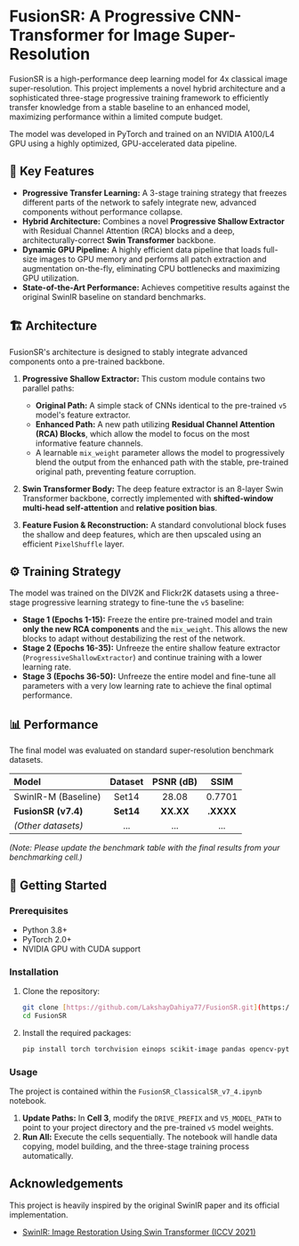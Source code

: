 # FusionSR: A Progressive CNN-Transformer for Image Super-Resolution

FusionSR is a high-performance deep learning model for 4x classical image super-resolution. This project implements a novel hybrid architecture and a sophisticated three-stage progressive training framework to efficiently transfer knowledge from a stable baseline to an enhanced model, maximizing performance within a limited compute budget.

The model was developed in PyTorch and trained on an NVIDIA A100/L4 GPU using a highly optimized, GPU-accelerated data pipeline.

## 🚀 Key Features

* **Progressive Transfer Learning:** A 3-stage training strategy that freezes different parts of the network to safely integrate new, advanced components without performance collapse.
* **Hybrid Architecture:** Combines a novel **Progressive Shallow Extractor** with Residual Channel Attention (RCA) blocks and a deep, architecturally-correct **Swin Transformer** backbone.
* **Dynamic GPU Pipeline:** A highly efficient data pipeline that loads full-size images to GPU memory and performs all patch extraction and augmentation on-the-fly, eliminating CPU bottlenecks and maximizing GPU utilization.
* **State-of-the-Art Performance:** Achieves competitive results against the original SwinIR baseline on standard benchmarks.

## 🏗️ Architecture

FusionSR's architecture is designed to stably integrate advanced components onto a pre-trained backbone.

1.  **Progressive Shallow Extractor:** This custom module contains two parallel paths:
    * **Original Path:** A simple stack of CNNs identical to the pre-trained `v5` model's feature extractor.
    * **Enhanced Path:** A new path utilizing **Residual Channel Attention (RCA) Blocks**, which allow the model to focus on the most informative feature channels.
    * A learnable `mix_weight` parameter allows the model to progressively blend the output from the enhanced path with the stable, pre-trained original path, preventing feature corruption.

2.  **Swin Transformer Body:** The deep feature extractor is an 8-layer Swin Transformer backbone, correctly implemented with **shifted-window multi-head self-attention** and **relative position bias**.

3.  **Feature Fusion & Reconstruction:** A standard convolutional block fuses the shallow and deep features, which are then upscaled using an efficient `PixelShuffle` layer.

## ⚙️ Training Strategy

The model was trained on the DIV2K and Flickr2K datasets using a three-stage progressive learning strategy to fine-tune the `v5` baseline:

* **Stage 1 (Epochs 1-15):** Freeze the entire pre-trained model and train **only the new RCA components** and the `mix_weight`. This allows the new blocks to adapt without destabilizing the rest of the network.
* **Stage 2 (Epochs 16-35):** Unfreeze the entire shallow feature extractor (`ProgressiveShallowExtractor`) and continue training with a lower learning rate.
* **Stage 3 (Epochs 36-50):** Unfreeze the entire model and fine-tune all parameters with a very low learning rate to achieve the final optimal performance.

## 📊 Performance

The final model was evaluated on standard super-resolution benchmark datasets.

| Model | Dataset | PSNR (dB) | SSIM |
| :--- | :---: | :---: | :---: |
| SwinIR-M (Baseline) | Set14 | 28.08 | 0.7701 |
| **FusionSR (v7.4)** | **Set14** | **XX.XX** | **.XXXX** |
| *(Other datasets)*| ... | ... | ... |

*(Note: Please update the benchmark table with the final results from your benchmarking cell.)*

## 🚀 Getting Started

### Prerequisites

* Python 3.8+
* PyTorch 2.0+
* NVIDIA GPU with CUDA support

### Installation

1.  Clone the repository:
    ```bash
    git clone [https://github.com/LakshayDahiya77/FusionSR.git](https://github.com/LakshayDahiya77/FusionSR.git)
    cd FusionSR
    ```

2.  Install the required packages:
    ```bash
    pip install torch torchvision einops scikit-image pandas opencv-python
    ```

### Usage

The project is contained within the `FusionSR_ClassicalSR_v7_4.ipynb` notebook.
1.  **Update Paths:** In **Cell 3**, modify the `DRIVE_PREFIX` and `V5_MODEL_PATH` to point to your project directory and the pre-trained `v5` model weights.
2.  **Run All:** Execute the cells sequentially. The notebook will handle data copying, model building, and the three-stage training process automatically.

## Acknowledgements

This project is heavily inspired by the original SwinIR paper and its official implementation.
* [SwinIR: Image Restoration Using Swin Transformer (ICCV 2021)](https://arxiv.org/abs/2108.10257)
